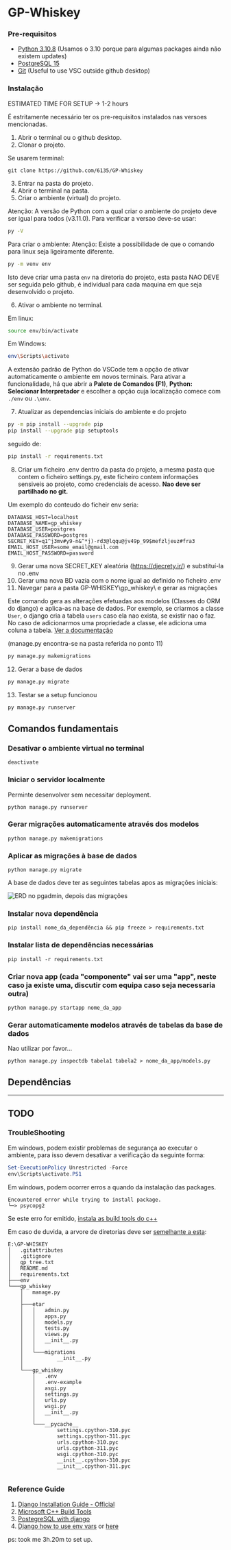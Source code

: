 # GP-Whiskey

### Pre-requisitos

* [Python 3.10.8](https://www.python.org/downloads/) (Usamos o 3.10 porque para  algumas packages ainda não existem updates)
* [PostgreSQL 15](https://www.enterprisedb.com/downloads/postgres-postgresql-downloads)
* [Git](https://git-scm.com/downloads) (Useful to use VSC outside github desktop)

### Instalação

ESTIMATED TIME FOR SETUP -> 1-2 hours

É estritamente necessário ter os pre-requisitos instalados nas versoes mencionadas.

1. Abrir o terminal ou o github desktop.
2. Clonar o projeto.

Se usarem terminal:

```ssh
git clone https://github.com/6135/GP-Whiskey
```

3. Entrar na pasta do projeto.
4. Abrir o terminal na pasta.
5. Criar o ambiente (virtual) do projeto.

Atenção: A versão de Python com a qual criar o ambiente do projeto deve ser igual para todos (v3.11.0). Para verificar a versao deve-se usar:

```bash
py -V
```

Para criar o ambiente:
Atenção: Existe a possibilidade de que o comando para linux seja ligeiramente diferente.

```bash
py -m venv env
```

Isto deve criar uma pasta `env` na diretoria do projeto, esta pasta NAO DEVE ser seguida pelo github, é individual para cada maquina em que seja desenvolvido o projeto.

6. Ativar o ambiente no terminal.

Em linux:

```bash
source env/bin/activate
```

Em Windows:

```bash
env\Scripts\activate
```

A extensão padrão de Python do VSCode tem a opção de ativar automaticamente o ambiente em novos terminais. Para ativar a funcionalidade, há que abrir a **Palete de Comandos (F1)**,  **Python: Selecionar Interpretador** e escolher a opção cuja localização comece com `./env` ou `.\env`.

7. Atualizar as dependencias iniciais do ambiente e do projeto

```bash
py -m pip install --upgrade pip
pip install --upgrade pip setuptools
```

seguido de:

```bash
pip install -r requirements.txt
```

8. Criar um ficheiro .env dentro da pasta do projeto, a mesma pasta que contem o ficheiro settings.py, este ficheiro contem informações sensiveis ao projeto, como credenciais de acesso. **Nao deve ser partilhado no git.**

Um exemplo do conteudo do ficheir env seria:

```
DATABASE_HOST=localhost
DATABASE_NAME=gp_whiskey
DATABASE_USER=postgres
DATABASE_PASSWORD=postgres
SECRET_KEY=q1^j3mv#y9-n&^*j)-rd3@lqqu@jv49p_99$mefzljeuz#fra3
EMAIL_HOST_USER=some_email@gmail.com
EMAIL_HOST_PASSWORD=password
```

9. Gerar uma nova SECRET_KEY aleatória (https://djecrety.ir/) e substituí-la no .env
10. Gerar uma nova BD vazia com o nome igual ao definido no ficheiro .env
11. Navegar para a pasta GP-WHISKEY\gp_whiskey\ e gerar as migrações

Este comando gera as alterações efetuadas aos modelos (Classes do ORM do django) e aplica-as na base de dados. Por exemplo, se criarmos a classe `User`, o django cria a tabela `users` caso ela nao exista, se existir nao o faz. No caso de adicionarmos uma propriedade a classe, ele adiciona uma coluna a tabela. [Ver a documentação](https://docs.djangoproject.com/en/4.1/intro/tutorial02/)

(manage.py encontra-se na pasta referida no ponto 11)

```bash
py manage.py makemigrations
```

12. Gerar a base de dados

```bash
py manage.py migrate
```

13. Testar se a setup funcionou

```bash
py manage.py runserver
```

## Comandos fundamentais

### Desativar o ambiente virtual no terminal

```SH
deactivate
```

### Iniciar o servidor localmente

Perminte desenvolver sem necessitar deployment.

```SH
python manage.py runserver
```

### Gerar migrações automaticamente através dos modelos

```SH
python manage.py makemigrations
```

### Aplicar as migrações à base de dados

```SH
python manage.py migrate
```

A base de dados deve ter as seguintes tabelas apos as migrações iniciais:

![ERD no pgadmin, depois das migrações](ERDAfterMigrations.png)

### Instalar nova dependência

```SH
pip install nome_da_dependência && pip freeze > requirements.txt
```

### Instalar lista de dependências necessárias

```SH
pip install -r requirements.txt
```

### Criar nova app (cada "componente" vai ser uma "app", neste caso ja existe uma, discutir com equipa caso seja necessaria outra)

```SH
python manage.py startapp nome_da_app
```

### Gerar automaticamente modelos através de tabelas da base de dados

Nao utilizar por favor...

```SH
python manage.py inspectdb tabela1 tabela2 > nome_da_app/models.py
```

## Dependências

---

TODO
----

### TroubleShooting

Em windows, podem existir problemas de segurança ao executar o ambiente, para isso devem desativar a verificação da seguinte forma:

```powershell
Set-ExecutionPolicy Unrestricted -Force
env\Scripts\activate.PS1
```

Em windows, podem ocorrer erros a quando da instalação das packages.

```
Encountered error while trying to install package.
╰─> psycopg2
```

Se este erro for emitido, [instala as build tools do c++](https://stackoverflow.com/a/49984619)

Em caso de duvida, a arvore de diretorias deve ser [semelhante a esta](gp_tree.txt):

```
E:\GP-WHISKEY
│   .gitattributes
│   .gitignore
│   gp_tree.txt
│   README.md
│   requirements.txt
├───env
└───gp_whiskey
    │   manage.py
    │   
    ├───etar
    │   │   admin.py
    │   │   apps.py
    │   │   models.py
    │   │   tests.py
    │   │   views.py
    │   │   __init__.py
    │   │   
    │   └───migrations
    │           __init__.py
    │         
    └───gp_whiskey
        │   .env
        │   .env-example
        │   asgi.py
        │   settings.py
        │   urls.py
        │   wsgi.py
        │   __init__.py
        │   
        └───__pycache__
                settings.cpython-310.pyc
                settings.cpython-311.pyc
                urls.cpython-310.pyc
                urls.cpython-311.pyc
                wsgi.cpython-310.pyc
                __init__.cpython-310.pyc
                __init__.cpython-311.pyc
              

```

### Reference Guide

1. [Django Installation Guide - Official](https://docs.djangoproject.com/en/4.0/intro/install/)
2. [Microsoft C++ Build Tools](https://visualstudio.microsoft.com/visual-cpp-build-tools/)
3. [PostegreSQL with django](https://www.enterprisedb.com/postgres-tutorials/how-use-postgresql-django)
4. [Django how to use env vars](https://djangocentral.com/environment-variables-in-django) or [here](/https://stackoverflow.com/questions/62925571/how-do-i-use-env-in-django#62925707)

ps: took me 3h.20m to set up.
